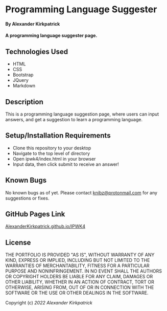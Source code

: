 # Programming Language Suggester

#### By **Alexander Kirkpatrick**

#### A programming language suggester page.

## Technologies Used

* HTML
* CSS
* Bootstrap
* JQuery
* Markdown

## Description

This is a programming language suggestion page, where users can input answers, and get a suggestion to learn a programming language.

## Setup/Installation Requirements

* Clone this repository to your desktop
* Navigate to the top level of directory
* Open ipwk4/index.html in your browser
* Input data, then click submit to receive an answer!

## Known Bugs

No known bugs as of yet. Please contact knibz@protonmail.com for any suggestions or fixes.

## GitHub Pages Link

[AlexanderKirkpatrick.github.io/IPWK4](https://alexanderkirkpatrick.github.io/IPWK4/)

## License

THE PORTFOLIO IS PROVIDED "AS IS", WITHOUT WARRANTY OF ANY KIND, EXPRESS OR IMPLIED, INCLUDING BUT NOT LIMITED TO THE WARRANTIES OF MERCHANTABILITY, FITNESS FOR A PARTICULAR PURPOSE AND NONINFRINGEMENT. IN NO EVENT SHALL THE AUTHORS OR COPYRIGHT HOLDERS BE LIABLE FOR ANY CLAIM, DAMAGES OR OTHER LIABILITY, WHETHER IN AN ACTION OF CONTRACT, TORT OR OTHERWISE, ARISING FROM, OUT OF OR IN CONNECTION WITH THE SOFTWARE OR THE USE OR OTHER DEALINGS IN THE SOFTWARE.

Copyright (c) _2022_ _Alexander Kirkpatrick_

